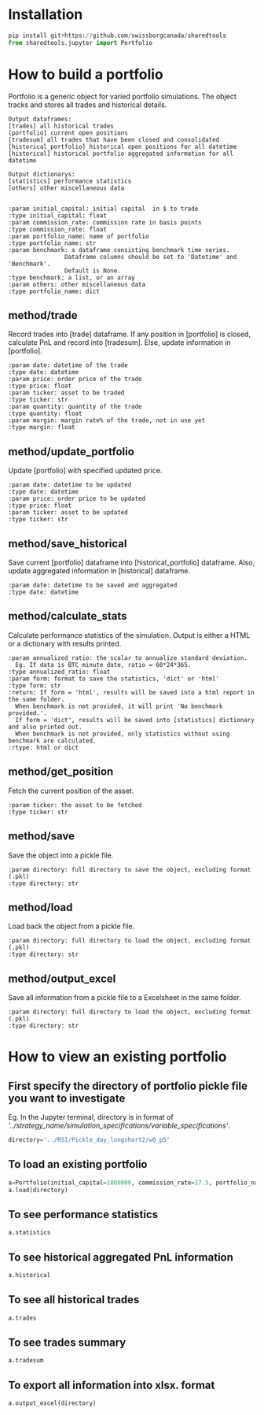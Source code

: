 # Installation 
```python
pip install git+https://github.com/swissborgcanada/sharedtools
from sharedtools.jupyter import Portfolio
```
# How to build a portfolio

Portfolio is a generic object for varied portfolio simulations.
The object tracks and stores all trades and historical details.
        
    Output dataframes:
    [trades] all historical trades
    [portfolio] current open positions
    [tradesum] all trades that have been closed and consolidated
    [historical_portfolio] historical open positions for all datetime
    [historical] historical portfolio aggregated information for all datetime

    Output dictionarys:
    [statistics] performance statistics
    [others] other miscellaneous data


    :param initial_capital: initial capital  in $ to trade
    :type initial_capital: float
    :param commission_rate: commission rate in basis points
    :type commission_rate: float
    :param portfolio_name: name of portfolio
    :type portfolio_name: str
    :param benchmark: a dataframe consisting benchmark time series. 
                    Dataframe columns should be set to 'Datetime' and 'Benchmark'.
                    Default is None.
    :type benchmark: a list, or an array
    :param others: other miscellaneous data
    :type portfolio_name: dict
    
## method/trade
Record trades into [trade] dataframe.
If any position in [portfolio] is closed, calculate PnL and record into [tradesum].
Else, update information in [portfolio].
        
    :param date: datetime of the trade
    :type date: datetime
    :param price: order price of the trade
    :type price: float
    :param ticker: asset to be traded
    :type ticker: str
    :param quantity: quantity of the trade
    :type quantity: float
    :param margin: margin rate% of the trade, not in use yet
    :type margin: float

## method/update_portfolio
Update [portfolio] with specified updated price.
        
    :param date: datetime to be updated
    :type date: datetime
    :param price: order price to be updated
    :type price: float
    :param ticker: asset to be updated
    :type ticker: str

## method/save_historical
Save current [portfolio] dataframe into [historical_portfolio] dataframe.
Also, update aggregated information in [historical] dataframe.
        
    :param date: datetime to be saved and aggregated
    :type date: datetime

## method/calculate_stats
Calculate performance statistics of the simulation.
Output is either a HTML or a dictionary with results printed.
        
    :param annualized_ratio: the scalar to annualize standard deviation. 
      Eg. If data is BTC minute date, ratio = 60*24*365.
    :type annualized_ratio: float
    :param form: format to save the statistics, 'dict' or 'html'
    :type form: str
    :return: If form = 'html', results will be saved into a html report in the same folder.
      When benchmark is not provided, it will print 'No benchmark provided.'.
      If form = 'dict', results will be saved into [statistics] dictionary and also printed out.
      When benchmark is not provided, only statistics without using benchmark are calculated.
    :rtype: html or dict
## method/get_position
Fetch the current position of the asset.
        
    :param ticker: the asset to be fetched
    :type ticker: str
## method/save
Save the object into a pickle file.
        
    :param directory: full directory to save the object, excluding format (.pkl)
    :type directory: str
## method/load
Load back the object from a pickle file.
        
    :param directory: full directory to load the object, excluding format (.pkl)
    :type directory: str
## method/output_excel
Save all information from a pickle file to a Excelsheet in the same folder.
        
    :param directory: full directory to load the object, excluding format (.pkl)
    :type directory: str


# How to view an existing portfolio

## First specify the directory of portfolio pickle file you want to investigate
Eg. In the Jupyter terminal, directory is in format of *'../strategy_name/simulation_specifications/variable_specifications'*.<br>
```python
directory='../RSI/Pickle_day_longshort2/w0_p5'
```

## To load an existing portfolio
```python
a=Portfolio(initial_capital=1000000, commission_rate=17.5, portfolio_name='MeanReversion')
a.load(directory)
```
## To see performance statistics
```python
a.statistics
```
## To see historical aggregated PnL information
```python
a.historical
```
## To see all historical trades
```python
a.trades
```
## To see trades summary
```python
a.tradesum
```
## To export all information into xlsx. format
```python
a.output_excel(directory)
```
